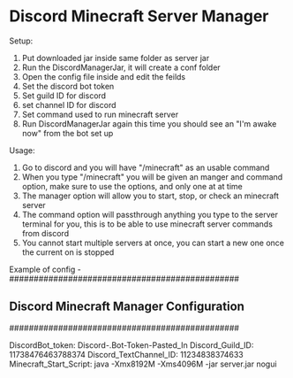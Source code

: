 # Discord Minecraft Server Manager

Setup: 
1. Put downloaded jar inside same folder as server jar
2. Run the DiscordManagerJar, it will create a conf folder
3. Open the config file inside and edit the feilds
4. Set the discord bot token
5. Set guild ID for discord
6. set channel ID for discord
7. Set command used to run minecraft server
8. Run DiscordManagerJar again this time you should see an "I'm awake now" from the bot set up

Usage:
1. Go to discord and you will have "/minecraft" as an usable command
2. When you type "/minecraft" you will be given an manger and command option, make sure to use the options, and only one at at time
3. The manager option will allow you to start, stop, or check an minecraft server
4. The command option will passthrough anything you type to the server terminal for you, this is to be able to use minecraft server commands from discord
5. You cannot start multiple servers at once, you can start a new one once the current on is stopped   

Example of config - 
###############################################
##  Discord Minecraft Manager Configuration  ##
###############################################

DiscordBot_token: Discord-.Bot-Token-Pasted_In
Discord_Guild_ID: 11738476463788374
Discord_TextChannel_ID: 11234838374633
Minecraft_Start_Script: java -Xmx8192M -Xms4096M -jar server.jar nogui
